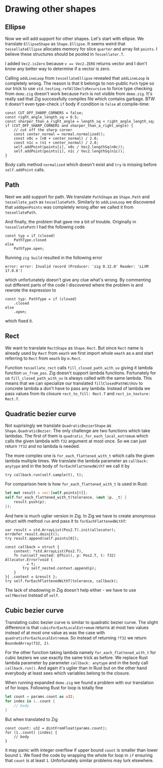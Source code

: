 # Drawing other shapes

## Ellipse

Now we will add support for other shapes. Let's start with ellipse.
We translate `EllipseShape` as `Shape.Ellipse`. It seems weird that `tessellateEllipse`
allocates memory for slice `quarter` and array list `points`.
I believe these structures should be pooled in `Tessellator.T`.

I added `Vec2.isZero` because `v == Vec2.ZERO` returns vector
and I don't know any better way to determine if a vector is zero.

Calling `addLineLoop` from `tessellateEllipse` revealed that `addLineLoop`
is completely wrong. The reason is that it belongs to non-public `Path` type
so our trick to use `std.testing.refAllDeclsRecursive` to force type checking from `demo.zig`
doesn't work because `Path` is not visible from `demo.zig`.
It's really sad that Zig successfully compiles file which contains garbage.
BTW it doesn't even type-check `if` body if condition is `false` at compile-time:

```zig
const CUT_OFF_SHARP_CORNERS = false;
const right_angle_length_sq = 0.5;
const sharper_than_a_right_angle = length_sq < right_angle_length_sq;
if (CUT_OFF_SHARP_CORNERS and sharper_than_a_right_angle) {
    // cut off the sharp corner
    const center_normal = normal.normalized();
    const n0c = (n0 + center_normal) / 2.0;
    const n1c = (n1 + center_normal) / 2.0;
    self.addPoint(points[i], n0c / Vec2.lengthSq(n0c));
    self.addPoint(points[i], n1c / Vec2.lengthSq(n1c));
}
```

Body calls method `normalized` which doesn't exist and
`try` is missing before `self.addPoint` calls.

## Path

Next we add support for path. We translate `PathShape` as `Shape.Path`
and `tessellate_path` as `tessellatePath`. Similarly to `addLineLoop`
we discovered that `addOpenPoints` was completely wrong after we called it
from `tessellatePath`.

And finally, the problem that gave me a bit of trouble.
Originally in `tessellatePath` I had the following code

```zig
const typ = if (closed)
    PathType.closed
else
    PathType.open;
```

Running `zig build` resulted in the following error

```
error: error: Invalid record (Producer: 'zig 0.12.0' Reader: 'LLVM 17.0.6')
```

which unfortunately doesn't give any clue what's wrong. By commenting out different parts
of the code I discovered where the problem is and rewrote the expression to

```zig
const typ: PathType = if (closed)
    .closed
else
    .open;
```

which fixed it.

## Rect

We want to translate `RectShape` as `Shape.Rect`. But since `Rect` name is already
used by `Rect` from `emath` we first import whole `emath` as `m` and start referring
to `Rect` from `emath` by `m.Rect`.

Function `tessellate_rect` calls `fill_closed_path_with_uv` giving it lambda function `uv_from_pos`.
Zig doesn't support lambda functions. Fortunately for us `fill_closed_path_with_uv` is always
called with the same lambda. This means that we can specialize our translated `fillClosedPathWithUv`
to concrete lambda a don't have to pass any lambda. Instead of lambda we pass
values from its closure `rect_to_fill: Rect.T` and `rect_in_texture: Rect.T`.

## Quadratic bezier curve

Not suprisingly we translate `QuadraticBezierShape` as `Shape.QuadraticBezier`.
The only challenge are two functions which take lambdas.
The first of them is `quadratic_for_each_local_extremum` which calls the given lambda
with `f32` argument at most once. So we can just return `?f32` and no lambda is needed.

The more complex one is `for_each_flattened_with_t` which calls the given lambda multiple times.
We translate the lambda parameter as `callback: anytype` and in the body of `forEachFlattenedWithT`
we call it by

```zig
try callback.run(self.sample(t), t);
```

For comparison here is how `for_each_flattened_with_t` is used in Rust:

```rust
let mut result = vec![self.points[0]];
self.for_each_flattened_with_t(tolerance, &mut |p, _t| {
    result.push(p);
});
```

And here is much uglier version in Zig. In Zig we have to create anonymous struct with
method `run` and pass it to `forEachFlattenedWithT`:

```zig
var result = std.ArrayList(Pos2.T).init(allocator);
errdefer result.deinit();
try result.append(self.points[0]);

const callback = struct {
    context: *std.ArrayList(Pos2.T),
    fn run(self_nested: @This(), p: Pos2.T, t: f32) Allocator.Error!void {
        _ = t;
        try self_nested.context.append(p);
    }
}{ .context = &result };
try self.forEachFlattenedWithT(tolerance, callback);
```

The lack of shadowing in Zig doesn't help either - we have to use `selfNested` instead of `self`.

## Cubic bezier curve

Translating cubic bezier curve is similar to quadratic bezier curve.
The slight difference is that `cubicForEachLocalExtremum` returns at most two values
instead of at most one value as was the case with `quadraticForEachLocalExtremum`.
So instead of returning `?f32` we return `BoundedArray(f32, 2)`.

For the other function taking lambda namely `for_each_flattened_with_t` for cubic beziers
we use exactly the same trick as before. We replace Rust lambda parameter by parameter `callback: anytype`
and in the body call `callback.run()`. And again it's uglier than in Rust
but on the other hand everybody at least sees which variables belong to the closure.

When running expanded `demo.zig` we found
a problem with our translation of for loops. Following Rust for loop is totally fine

```rust
let count = params.count as u32;
for index in 1..count {
    // body
}
```

But when translated to Zig

```zig
const count: u32 = @intFromFloat(params.count);
for (1..count) |index| {
    // body
}
```

it may panic with integer overflow if upper bound `count` is smaller than lower bound `1`.
We fixed the code by wrapping the whole for loop in `if` ensuring that `count` is at least `1`.
Unfortunately similar problems may lurk elsewhere.
